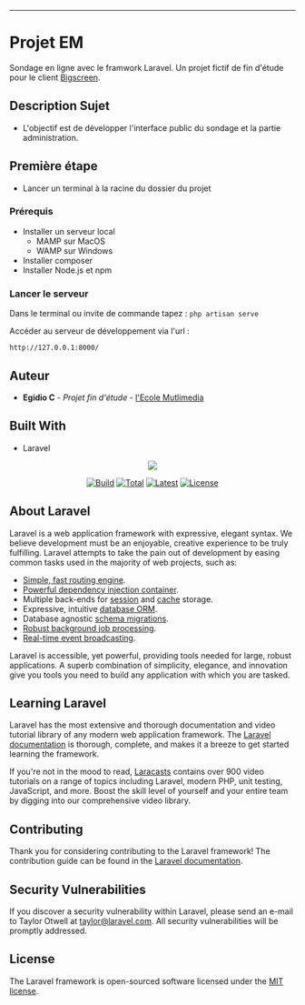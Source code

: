 **** 
# Projet EM 

Sondage en ligne avec le framwork Laravel.
Un projet fictif de fin d'étude pour le client [Bigscreen](https://bigscreenvr.com/).

## Description Sujet 

* L'objectif est de développer l'interface public du sondage et la partie administration.
   
## Première étape

* Lancer un terminal à la racine du dossier du projet 

### Prérequis

* Installer un serveur local 
    * MAMP sur MacOS
    * WAMP sur Windows
* Installer composer
* Installer Node.js et npm

### Lancer le serveur

Dans le terminal ou invite de commande tapez :
``` php artisan serve ```

Accéder au serveur de développement via l'url :

    http://127.0.0.1:8000/

## Auteur

* **Egidio C** - *Projet fin d'étude* - [l'Ecole Mutlimedia](https://www.ecole-multimedia.com/)

## Built With

* Laravel

<p align=center><img src=https://laravel.com/assets/img/components/logo-laravel.svg></p>

<p align=center>
<a href=https://travis-ci.org/laravel/framework><img src=https://travis-ci.org/laravel/framework.svg alt=Build Status></a>
<a href=https://packagist.org/packages/laravel/framework><img src=https://poser.pugx.org/laravel/framework/d/total.svg alt=Total Downloads></a>
<a href=https://packagist.org/packages/laravel/framework><img src=https://poser.pugx.org/laravel/framework/v/stable.svg alt=Latest Stable Version></a>
<a href=https://packagist.org/packages/laravel/framework><img src=https://poser.pugx.org/laravel/framework/license.svg alt=License></a>
</p>

## About Laravel

Laravel is a web application framework with expressive, elegant syntax. We believe development must be an enjoyable, creative experience to be truly fulfilling. Laravel attempts to take the pain out of development by easing common tasks used in the majority of web projects, such as:

- [Simple, fast routing engine](https://laravel.com/docs/routing).
- [Powerful dependency injection container](https://laravel.com/docs/container).
- Multiple back-ends for [session](https://laravel.com/docs/session) and [cache](https://laravel.com/docs/cache) storage.
- Expressive, intuitive [database ORM](https://laravel.com/docs/eloquent).
- Database agnostic [schema migrations](https://laravel.com/docs/migrations).
- [Robust background job processing](https://laravel.com/docs/queues).
- [Real-time event broadcasting](https://laravel.com/docs/broadcasting).

Laravel is accessible, yet powerful, providing tools needed for large, robust applications. A superb combination of simplicity, elegance, and innovation give you tools you need to build any application with which you are tasked.

## Learning Laravel

Laravel has the most extensive and thorough documentation and video tutorial library of any modern web application framework. The [Laravel documentation](https://laravel.com/docs) is thorough, complete, and makes it a breeze to get started learning the framework.

If you're not in the mood to read, [Laracasts](https://laracasts.com) contains over 900 video tutorials on a range of topics including Laravel, modern PHP, unit testing, JavaScript, and more. Boost the skill level of yourself and your entire team by digging into our comprehensive video library.

## Contributing

Thank you for considering contributing to the Laravel framework! The contribution guide can be found in the [Laravel documentation](http://laravel.com/docs/contributions).

## Security Vulnerabilities

If you discover a security vulnerability within Laravel, please send an e-mail to Taylor Otwell at taylor@laravel.com. All security vulnerabilities will be promptly addressed.

## License

The Laravel framework is open-sourced software licensed under the [MIT license](http://opensource.org/licenses/MIT).


